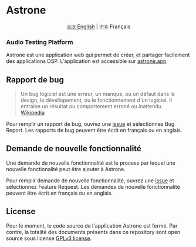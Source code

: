 # Astrone

<p align="center">
  <a href="https://github.com/Jerboas86/astrone-feedback/">🇬🇧 English</a> |
  <span>🇫🇷 Français</span>
</p>

### Audio Testing Platform

Astrone est une application web qui permet de créer, et partager facilement des applications DSP.
L'application est accessible sur [astrone.app](www.astrone.app)

## Rapport de bug

> Un bug logiciel est une erreur, un manque, ou un défaut dans le design, le
> dévellopement, ou le fonctionnement d'un logiciel. Il entraine un résultat ou
> comportement erroné ou inattendu.\
> [Wikipedia](https://en.wikipedia.org/wiki/Software_bug)

Pour remplir un rapport de bug, ouvrez une [issue](https://github.com/Jerboas86/astrone-feedback/issues/new/choose) et sélectionnez Bug Report. Les rapports de bug peuvent être écrit en français ou en anglais.

## Demande de nouvelle fonctionnalité

Une demande de nouvelle fonctionnalité est le process par lequel une nouvelle fonctionalité peut être ajouter à Astrone.

Pour remplir demande de nouvelle fonctionnalité, ouvrez une [issue](https://github.com/Jerboas86/astrone-feedback/issues/new/choose) et sélectionnez Feature Request. Les demandes de nouvelle fonctionnalité peuvent être écrit en français ou en anglais.

## License

Pour le moment, le code source de l'application Astrone est fermé. Par contre, la totalité des documents présents
dans ce repository sont open source sous license [GPLv3 license](https://github.com/Jerboas86/astrone-feedback/tree/master/LICENSE.md).
